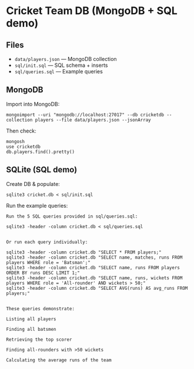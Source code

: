 # Cricket Team DB (MongoDB + SQL demo)

## Files
- `data/players.json` — MongoDB collection
- `sql/init.sql` — SQL schema + inserts
- `sql/queries.sql` — Example queries

## MongoDB
Import into MongoDB:
```
mongoimport --uri "mongodb://localhost:27017" --db cricketdb --collection players --file data/players.json --jsonArray
```

Then check:
```
mongosh
use cricketdb
db.players.find().pretty()
```

## SQLite (SQL demo)
Create DB & populate:
```
sqlite3 cricket.db < sql/init.sql
```

Run the example queries:
```
Run the 5 SQL queries provided in sql/queries.sql:

sqlite3 -header -column cricket.db < sql/queries.sql


Or run each query individually:

sqlite3 -header -column cricket.db "SELECT * FROM players;"
sqlite3 -header -column cricket.db "SELECT name, matches, runs FROM players WHERE role = 'Batsman';"
sqlite3 -header -column cricket.db "SELECT name, runs FROM players ORDER BY runs DESC LIMIT 1;"
sqlite3 -header -column cricket.db "SELECT name, runs, wickets FROM players WHERE role = 'All-rounder' AND wickets > 50;"
sqlite3 -header -column cricket.db "SELECT AVG(runs) AS avg_runs FROM players;"


These queries demonstrate:

Listing all players

Finding all batsmen

Retrieving the top scorer

Finding all-rounders with >50 wickets

Calculating the average runs of the team
